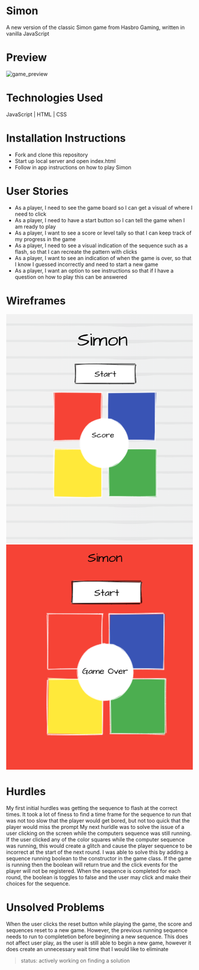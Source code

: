# Simon 

A new version of the classic Simon game from Hasbro Gaming, written in vanilla JavaScript

# Preview 

![game_preview](simonGiphy.gif)

# Technologies Used 

JavaScript | HTML | CSS 

# Installation Instructions 

* Fork and clone this repository 
* Start up local server and open index.html 
* Follow in app instructions on how to play Simon

# User Stories 

- As a player, I need to see the game board so I can get a visual of where I need to click
- As a player, I need to have a start button so I can tell the game when I am ready to play
- As a player, I want to see a score or level tally so that I can keep track of my progress in the game
- As a player, I need to see a visual indication of the sequence such as a flash, so that I can recreate the pattern with clicks
- As a player, I want to see an indication of when the game is over, so that I know I guessed incorrectly and need to start a new game
- As a player, I want an option to see instructions so that if I have a question on how to play this can be answered

# Wireframes 

![wireframe1](wireframe1.png)
![wireframe2](wireframe2.png)

# Hurdles 

My first initial hurdles was getting the sequence to flash at the correct times. It took a lot of finess to find a time frame for the sequence to run that was not too slow that the player would get bored, but not too quick that the player would miss the prompt
My next hurldle was to solve the issue of a user clicking on the screen while the computers sequence was still running. If the user clicked any of the color squares while the computer sequence was running, this would create a glitch and cause the player sequence to be incorrect at the start of the next round.
I was able to solve this by adding a sequence running boolean to the constructor in the game class. If the game is running then the boolean will return true and the click events for the player will not be registered. When the sequence is completed for each round, the boolean is toggles to false and the user may click and make their choices for the sequence. 

# Unsolved Problems 

When the user clicks the reset button while playing the game, the score and sequences reset to a new game. However, the previous running sequence needs to run to completetion before beginning a new sequence. 
This does not affect user play, as the user is still able to begin a new game, however it does create an unnecessary wait time that I would like to eliminate 
> status: actively working on finding a solution 
